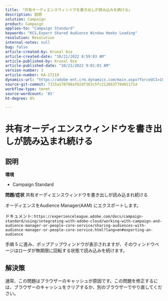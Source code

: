 ```yaml
---
title: 「共有オーディエンスウィンドウを書き出しが読み込みを続ける」
description: 説明
solution: Campaign
product: Campaign
applies-to: "Campaign Standard"
keywords: "KCS,Export Shared Audience Window Heeks Loading"
resolution: Resolution
internal-notes: null
bug: false
article-created-by: Krunal Oza
article-created-date: "10/21/2022 8:59:03 AM"
article-published-by: Krunal Oza
article-published-date: "10/21/2022 9:01:01 AM"
version-number: 3
article-number: KA-17219
dynamics-url: "https://adobe-ent.crm.dynamics.com/main.aspx?forceUCI=1&pagetype=entityrecord&etn=knowledgearticle&id=693dd99b-1e51-ed11-bba2-0022480867fb"
source-git-commit: 7315a178788af02df363c5fc212663779d011714
workflow-type: tm+mt
source-wordcount: '85'
ht-degree: 8%

---
```


# 共有オーディエンスウィンドウを書き出しが読み込まれ続ける

## 説明

<b>環境</b>
- Campaign Standard



<b>問題/症状</b>
共有オーディエンスウィンドウを書き出しが読み込まれ続ける

オーディエンスをAudience Manager(AAM) にエクスポートします。

ドキュメント: `https://experienceleague.adobe.com/docs/campaign-standard/using/integrating-with-adobe-cloud/working-with-campaign-and-audience-manager-or-people-core-service/sharing-audiences-with-audience-manager-or-people-core-service.html?lang=en#exporting-an-audience`

手順 5 に進み、ポップアップウィンドウが表示されますが、そのウィンドウページはローダが無期限に回転する状態で読み込みを続けます。


## 解決策


通常、この問題はブラウザーのキャッシュが原因です。この問題を修正するには、ブラウザーのキャッシュをクリアするか、別のブラウザーでやり直してください。
